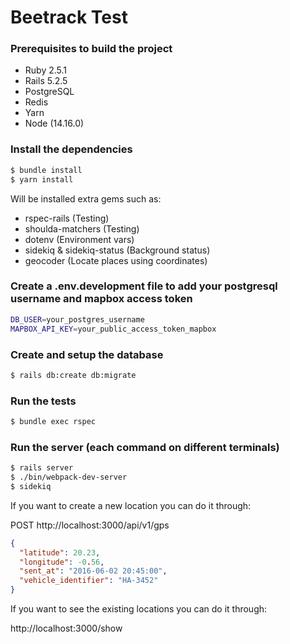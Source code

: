 # Beetrack Test
### Prerequisites to build the project

- Ruby 2.5.1
- Rails 5.2.5
- PostgreSQL
- Redis
- Yarn
- Node (14.16.0)

### Install the dependencies

```bash
$ bundle install
$ yarn install
```

Will be installed extra gems such as:
- rspec-rails (Testing)
- shoulda-matchers (Testing)
- dotenv (Environment vars)
- sidekiq & sidekiq-status (Background status)
- geocoder (Locate places using coordinates)

### Create a .env.development file to add your postgresql username and mapbox access token
```bash
DB_USER=your_postgres_username
MAPBOX_API_KEY=your_public_access_token_mapbox
```

### Create and setup the database

```bash
$ rails db:create db:migrate
```
### Run the tests

```bash
$ bundle exec rspec
```
### Run the server (each command on different terminals)

```bash
$ rails server
$ ./bin/webpack-dev-server
$ sidekiq
```
If you want to create a new location you can do it through:

POST http://localhost:3000/api/v1/gps

```json
{
  "latitude": 20.23,
  "longitude": -0.56,
  "sent_at": "2016-06-02 20:45:00",
  "vehicle_identifier": "HA-3452"
}
```
If you want to see the existing locations you can do it through:

http://localhost:3000/show

